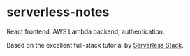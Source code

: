 # serverless-notes
React frontend, AWS Lambda backend, authentication.

Based on the excellent full-stack tutorial by [Serverless Stack](https://serverless-stack.com/).
